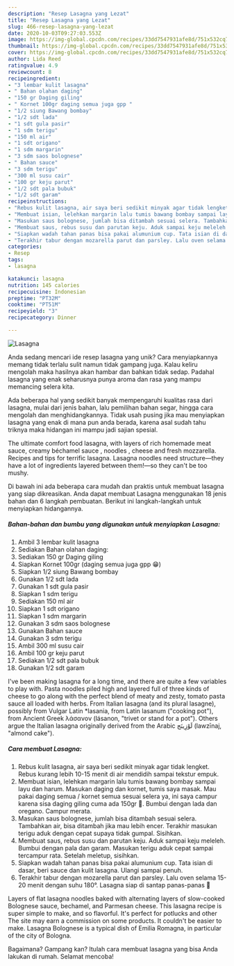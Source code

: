 ```yaml
---
description: "Resep Lasagna yang Lezat"
title: "Resep Lasagna yang Lezat"
slug: 466-resep-lasagna-yang-lezat
date: 2020-10-03T09:27:03.553Z
image: https://img-global.cpcdn.com/recipes/33dd7547931afe8d/751x532cq70/lasagna-foto-resep-utama.jpg
thumbnail: https://img-global.cpcdn.com/recipes/33dd7547931afe8d/751x532cq70/lasagna-foto-resep-utama.jpg
cover: https://img-global.cpcdn.com/recipes/33dd7547931afe8d/751x532cq70/lasagna-foto-resep-utama.jpg
author: Lida Reed
ratingvalue: 4.9
reviewcount: 8
recipeingredient:
- "3 lembar kulit lasagna"
- " Bahan olahan daging"
- "150 gr Daging giling"
- " Kornet 100gr daging semua juga gpp "
- "1/2 siung Bawang bombay"
- "1/2 sdt lada"
- "1 sdt gula pasir"
- "1 sdm terigu"
- "150 ml air"
- "1 sdt origano"
- "1 sdm margarin"
- "3 sdm saos bolognese"
- " Bahan sauce"
- "3 sdm terigu"
- "300 ml susu cair"
- "100 gr keju parut"
- "1/2 sdt pala bubuk"
- "1/2 sdt garam"
recipeinstructions:
- "Rebus kulit lasagna, air saya beri sedikit minyak agar tidak lengket. Rebus kurang lebih 10-15 menit di air mendidih sampai tekstur empuk."
- "Membuat isian, lelehkan margarin lalu tumis bawang bombay sampai layu dan harum. Masukan daging dan kornet, tumis saya masak. Mau pakai daging semua / kornet semua sesuai selera ya, ini saya campur karena sisa daging giling cuma ada 150gr 🤭. Bumbui dengan lada dan oregano. Campur merata."
- "Masukan saus bolognese, jumlah bisa ditambah sesuai selera. Tambahkan air, bisa ditambah jika mau lebih encer. Terakhir masukan terigu aduk dengan cepat supaya tidak gumpal. Sisihkan."
- "Membuat saus, rebus susu dan parutan keju. Aduk sampai keju meleleh. Bumbui dengan pala dan garam. Masukan terigu aduk cepat sampai tercampur rata. Setelah meletup, sisihkan."
- "Siapkan wadah tahan panas bisa pakai alumunium cup. Tata isian di dasar, beri sauce dan kulit lasagna. Ulangi sampai penuh."
- "Terakhir tabur dengan mozarella parut dan parsley. Lalu oven selama 15-20 menit dengan suhu 180°. Lasagna siap di santap panas-panas 🤩"
categories:
- Resep
tags:
- lasagna

katakunci: lasagna 
nutrition: 145 calories
recipecuisine: Indonesian
preptime: "PT32M"
cooktime: "PT51M"
recipeyield: "3"
recipecategory: Dinner

---
```



![Lasagna](https://img-global.cpcdn.com/recipes/33dd7547931afe8d/751x532cq70/lasagna-foto-resep-utama.jpg)

Anda sedang mencari ide resep lasagna yang unik? Cara menyiapkannya memang tidak terlalu sulit namun tidak gampang juga. Kalau keliru mengolah maka hasilnya akan hambar dan bahkan tidak sedap. Padahal lasagna yang enak seharusnya punya aroma dan rasa yang mampu memancing selera kita.

Ada beberapa hal yang sedikit banyak mempengaruhi kualitas rasa dari lasagna, mulai dari jenis bahan, lalu pemilihan bahan segar, hingga cara mengolah dan menghidangkannya. Tidak usah pusing jika mau menyiapkan lasagna yang enak di mana pun anda berada, karena asal sudah tahu triknya maka hidangan ini mampu jadi sajian spesial.

The ultimate comfort food lasagna, with layers of rich homemade meat sauce, creamy béchamel sauce , noodles , cheese and fresh mozzarella. Recipes and tips for terrific lasagna. Lasagna noodles need structure—they have a lot of ingredients layered between them!—so they can&#39;t be too mushy.


Di bawah ini ada beberapa cara mudah dan praktis untuk membuat lasagna yang siap dikreasikan. Anda dapat membuat Lasagna menggunakan 18 jenis bahan dan 6 langkah pembuatan. Berikut ini langkah-langkah untuk menyiapkan hidangannya.

<!--inarticleads1-->

##### Bahan-bahan dan bumbu yang digunakan untuk menyiapkan Lasagna:

1. Ambil 3 lembar kulit lasagna
1. Sediakan  Bahan olahan daging:
1. Sediakan 150 gr Daging giling
1. Siapkan  Kornet 100gr (daging semua juga gpp 😁)
1. Siapkan 1/2 siung Bawang bombay
1. Gunakan 1/2 sdt lada
1. Gunakan 1 sdt gula pasir
1. Siapkan 1 sdm terigu
1. Sediakan 150 ml air
1. Siapkan 1 sdt origano
1. Siapkan 1 sdm margarin
1. Gunakan 3 sdm saos bolognese
1. Gunakan  Bahan sauce
1. Gunakan 3 sdm terigu
1. Ambil 300 ml susu cair
1. Ambil 100 gr keju parut
1. Sediakan 1/2 sdt pala bubuk
1. Gunakan 1/2 sdt garam


I&#39;ve been making lasagna for a long time, and there are quite a few variables to play with. Pasta noodles piled high and layered full of three kinds of cheese to go along with the perfect blend of meaty and zesty, tomato pasta sauce all loaded with herbs. From Italian lasagna (and its plural lasagne), possibly from Vulgar Latin *lasania, from Latin lasanum (&#34;cooking pot&#34;), from Ancient Greek λάσανον (lásanon, &#34;trivet or stand for a pot&#34;). Others argue the Italian lasagna originally derived from the Arabic لَوْزِينَج‎ (lawzīnaj, &#34;almond cake&#34;). 

<!--inarticleads2-->

##### Cara membuat Lasagna:

1. Rebus kulit lasagna, air saya beri sedikit minyak agar tidak lengket. Rebus kurang lebih 10-15 menit di air mendidih sampai tekstur empuk.
1. Membuat isian, lelehkan margarin lalu tumis bawang bombay sampai layu dan harum. Masukan daging dan kornet, tumis saya masak. Mau pakai daging semua / kornet semua sesuai selera ya, ini saya campur karena sisa daging giling cuma ada 150gr 🤭. Bumbui dengan lada dan oregano. Campur merata.
1. Masukan saus bolognese, jumlah bisa ditambah sesuai selera. Tambahkan air, bisa ditambah jika mau lebih encer. Terakhir masukan terigu aduk dengan cepat supaya tidak gumpal. Sisihkan.
1. Membuat saus, rebus susu dan parutan keju. Aduk sampai keju meleleh. Bumbui dengan pala dan garam. Masukan terigu aduk cepat sampai tercampur rata. Setelah meletup, sisihkan.
1. Siapkan wadah tahan panas bisa pakai alumunium cup. Tata isian di dasar, beri sauce dan kulit lasagna. Ulangi sampai penuh.
1. Terakhir tabur dengan mozarella parut dan parsley. Lalu oven selama 15-20 menit dengan suhu 180°. Lasagna siap di santap panas-panas 🤩


Layers of flat lasagna noodles baked with alternating layers of slow-cooked Bolognese sauce, bechamel, and Parmesan cheese. This lasagna recipe is super simple to make, and so flavorful. It&#39;s perfect for potlucks and other The site may earn a commission on some products. It couldn&#39;t be easier to make. Lasagna Bolognese is a typical dish of Emilia Romagna, in particular of the city of Bologna. 

Bagaimana? Gampang kan? Itulah cara membuat lasagna yang bisa Anda lakukan di rumah. Selamat mencoba!
